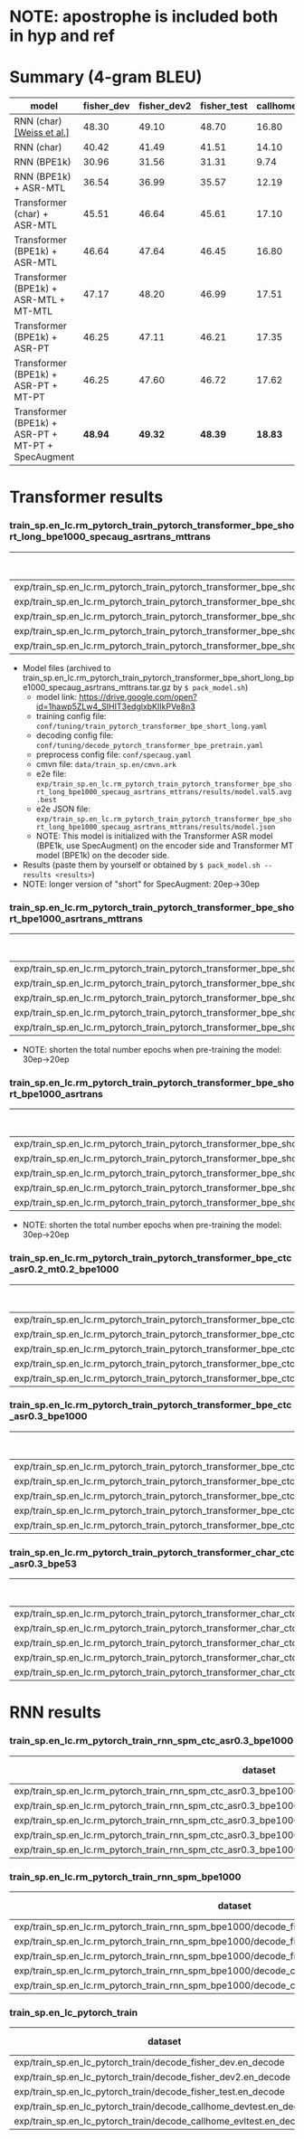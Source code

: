 # NOTE: apostrophe is included both in hyp and ref

# Summary (4-gram BLEU)
|model|fisher_dev|fisher_dev2|fisher_test|callhome_devtest|callhome_evltest|
|-----|----------|-----------|-----------|----------------|----------------|
|RNN (char) [[Weiss et al.]](https://arxiv.org/abs/1703.08581)|48.30|49.10|48.70|16.80|17.40|
|RNN (char)                                        |40.42|41.49|41.51|14.10|14.20|
|RNN (BPE1k)                                       |30.96|31.56|31.31|9.74 |10.30|
|RNN (BPE1k) + ASR-MTL                             |36.54|36.99|35.57|12.19|12.66|
|Transformer (char) + ASR-MTL                      |45.51|46.64|45.61|17.10|16.60|
|Transformer (BPE1k) + ASR-MTL                     |46.64|47.64|46.45|16.80|16.80|
|Transformer (BPE1k) + ASR-MTL + MT-MTL            |47.17|48.20|46.99|17.51|17.64|
|Transformer (BPE1k) + ASR-PT                      |46.25|47.11|46.21|17.35|16.94|
|Transformer (BPE1k) + ASR-PT + MT-PT              |46.25|47.60|46.72|17.62|17.50|
|Transformer (BPE1k) + ASR-PT + MT-PT + SpecAugment|**48.94**|**49.32**|**48.39**|**18.83**|**18.67**|


# Transformer results
### train_sp.en_lc.rm_pytorch_train_pytorch_transformer_bpe_short_long_bpe1000_specaug_asrtrans_mttrans
|dataset|BLEU|1-gram|2-gram|3-gram|4-gram|BP|ratio|hyp_len|ref_len|
|---|---|---|---|---|---|---|---|---|---|
|exp/train_sp.en_lc.rm_pytorch_train_pytorch_transformer_bpe_short_long_bpe1000_specaug_asrtrans_mttrans/decode_fisher_dev.en_decode_pytorch_transformer_bpe|**48.94**|77.5|57.5|42.2|30.5|1.000|1.013|40630|40118|
|exp/train_sp.en_lc.rm_pytorch_train_pytorch_transformer_bpe_short_long_bpe1000_specaug_asrtrans_mttrans/decode_fisher_dev2.en_decode_pytorch_transformer_bpe|**49.32**|77.7|57.7|42.6|31.0|1.000|1.019|40229|39482|
|exp/train_sp.en_lc.rm_pytorch_train_pytorch_transformer_bpe_short_long_bpe1000_specaug_asrtrans_mttrans/decode_fisher_test.en_decode_pytorch_transformer_bpe|**48.39**|78.3|57.2|41.4|29.6|1.000|1.025|40334|39357|
|exp/train_sp.en_lc.rm_pytorch_train_pytorch_transformer_bpe_short_long_bpe1000_specaug_asrtrans_mttrans/decode_callhome_devtest.en_decode_pytorch_transformer_bpe|**18.83**|47.1|24.3|13.8|7.9|1.000|1.016|38018|37416|
|exp/train_sp.en_lc.rm_pytorch_train_pytorch_transformer_bpe_short_long_bpe1000_specaug_asrtrans_mttrans/decode_callhome_evltest.en_decode_pytorch_transformer_bpe|**18.67**|46.5|23.9|13.6|8.0|1.000|1.014|18716|18457|

- Model files (archived to train_sp.en_lc.rm_pytorch_train_pytorch_transformer_bpe_short_long_bpe1000_specaug_asrtrans_mttrans.tar.gz by `$ pack_model.sh`)
  - model link: https://drive.google.com/open?id=1hawp5ZLw4_SIHIT3edglxbKIIkPVe8n3
  - training config file: `conf/tuning/train_pytorch_transformer_bpe_short_long.yaml`
  - decoding config file: `conf/tuning/decode_pytorch_transformer_bpe_pretrain.yaml`
  - preprocess config file: `conf/specaug.yaml`
  - cmvn file: `data/train_sp.en/cmvn.ark`
  - e2e file: `exp/train_sp.en_lc.rm_pytorch_train_pytorch_transformer_bpe_short_long_bpe1000_specaug_asrtrans_mttrans/results/model.val5.avg.best`
  - e2e JSON file: `exp/train_sp.en_lc.rm_pytorch_train_pytorch_transformer_bpe_short_long_bpe1000_specaug_asrtrans_mttrans/results/model.json`
  - NOTE: This model is initialized with the Transformer ASR model (BPE1k, use SpecAugment) on the encoder side and Transformer MT model (BPE1k) on the decoder side.
- Results (paste them by yourself or obtained by `$ pack_model.sh --results <results>`)
- NOTE: longer version of "short" for SpecAugment: 20ep->30ep

### train_sp.en_lc.rm_pytorch_train_pytorch_transformer_bpe_short_bpe1000_asrtrans_mttrans
|dataset|BLEU|1-gram|2-gram|3-gram|4-gram|BP|ratio|hyp_len|ref_len|
|---|---|---|---|---|---|---|---|---|---|
|exp/train_sp.en_lc.rm_pytorch_train_pytorch_transformer_bpe_short_bpe1000_asrtrans_mttrans/decode_fisher_dev.en_decode_pytorch_transformer_bpe|**46.25**|75.9|54.7|39.4|28.0|1.000|1.016|40746|40107|
|exp/train_sp.en_lc.rm_pytorch_train_pytorch_transformer_bpe_short_bpe1000_asrtrans_mttrans/decode_fisher_dev2.en_decode_pytorch_transformer_bpe|**47.60**|77.0|56.1|40.8|29.2|1.000|1.014|40042|39497|
|exp/train_sp.en_lc.rm_pytorch_train_pytorch_transformer_bpe_short_bpe1000_asrtrans_mttrans/decode_fisher_test.en_decode_pytorch_transformer_bpe|**46.72**|77.3|55.5|39.6|28.0|1.000|1.021|40222|39383|
|exp/train_sp.en_lc.rm_pytorch_train_pytorch_transformer_bpe_short_bpe1000_asrtrans_mttrans/decode_callhome_devtest.en_decode_pytorch_transformer_bpe|**17.62**|45.9|23.0|12.7|7.2|0.999|0.999|37391|37416|
|exp/train_sp.en_lc.rm_pytorch_train_pytorch_transformer_bpe_short_bpe1000_asrtrans_mttrans/decode_callhome_evltest.en_decode_pytorch_transformer_bpe|**17.50**|45.8|22.7|12.6|7.3|0.996|0.996|18375|18457|
- NOTE: shorten the total number epochs when pre-training the model: 30ep->20ep

### train_sp.en_lc.rm_pytorch_train_pytorch_transformer_bpe_short_bpe1000_asrtrans
|dataset|BLEU|1-gram|2-gram|3-gram|4-gram|BP|ratio|hyp_len|ref_len|
|---|---|---|---|---|---|---|---|---|---|
|exp/train_sp.en_lc.rm_pytorch_train_pytorch_transformer_bpe_short_bpe1000_asrtrans/decode_fisher_dev.en_decode_pytorch_transformer_bpe|**46.25**|76.2|55.0|39.3|27.8|1.000|1.008|40277|39962|
|exp/train_sp.en_lc.rm_pytorch_train_pytorch_transformer_bpe_short_bpe1000_asrtrans/decode_fisher_dev2.en_decode_pytorch_transformer_bpe|**47.11**|76.7|55.8|40.3|28.6|1.000|1.014|39856|39287|
|exp/train_sp.en_lc.rm_pytorch_train_pytorch_transformer_bpe_short_bpe1000_asrtrans/decode_fisher_test.en_decode_pytorch_transformer_bpe|**46.21**|77.3|55.1|39.1|27.4|1.000|1.021|40073|39248|
|exp/train_sp.en_lc.rm_pytorch_train_pytorch_transformer_bpe_short_bpe1000_asrtrans/decode_callhome_devtest.en_decode_pytorch_transformer_bpe|**17.35**|46.1|22.8|12.5|7.0|0.996|0.996|37281|37416|
|exp/train_sp.en_lc.rm_pytorch_train_pytorch_transformer_bpe_short_bpe1000_asrtrans/decode_callhome_evltest.en_decode_pytorch_transformer_bpe|**16.94**|45.4|22.4|12.2|6.9|0.990|0.990|18268|18457|
- NOTE: shorten the total number epochs when pre-training the model: 30ep->20ep

### train_sp.en_lc.rm_pytorch_train_pytorch_transformer_bpe_ctc_asr0.2_mt0.2_bpe1000
|dataset|BLEU|1-gram|2-gram|3-gram|4-gram|BP|ratio|hyp_len|ref_len|
|---|---|---|---|---|---|---|---|---|---|
|exp/train_sp.en_lc.rm_pytorch_train_pytorch_transformer_bpe_ctc_asr0.2_mt0.2_bpe1000/decode_fisher_dev.en_decode_pytorch_transformer_bpe|**47.17**|77.4|56.1|40.2|28.4|1.000|1.002|39710|39647|
|exp/train_sp.en_lc.rm_pytorch_train_pytorch_transformer_bpe_ctc_asr0.2_mt0.2_bpe1000/decode_fisher_dev2.en_decode_pytorch_transformer_bpe|**48.20**|77.8|56.9|41.4|29.5|1.000|1.009|39380|39037|
|exp/train_sp.en_lc.rm_pytorch_train_pytorch_transformer_bpe_ctc_asr0.2_mt0.2_bpe1000/decode_fisher_test.en_decode_pytorch_transformer_bpe|**46.99**|78.2|56.0|39.9|27.9|1.000|1.013|39290|38803|
|exp/train_sp.en_lc.rm_pytorch_train_pytorch_transformer_bpe_ctc_asr0.2_mt0.2_bpe1000/decode_callhome_devtest.en_decode_pytorch_transformer_bpe|**17.51**|46.7|23.3|12.8|7.2|0.984|0.984|36809|37416|
|exp/train_sp.en_lc.rm_pytorch_train_pytorch_transformer_bpe_ctc_asr0.2_mt0.2_bpe1000/decode_callhome_evltest.en_decode_pytorch_transformer_bpe|**17.64**|46.5|23.2|12.9|7.6|0.979|0.979|18069|18457|

### train_sp.en_lc.rm_pytorch_train_pytorch_transformer_bpe_ctc_asr0.3_bpe1000
|dataset|BLEU|1-gram|2-gram|3-gram|4-gram|BP|ratio|hyp_len|ref_len|
|---|---|---|---|---|---|---|---|---|---|
|exp/train_sp.en_lc.rm_pytorch_train_pytorch_transformer_bpe_ctc_asr0.3_bpe1000/decode_fisher_dev.en_decode_pytorch_transformer_bpe|**46.64**|76.8|55.4|39.8|28.1|0.999|0.999|39616|39669|
|exp/train_sp.en_lc.rm_pytorch_train_pytorch_transformer_bpe_ctc_asr0.3_bpe1000/decode_fisher_dev2.en_decode_pytorch_transformer_bpe|**47.64**|77.4|56.4|40.7|29.0|1.000|1.007|39193|38933|
|exp/train_sp.en_lc.rm_pytorch_train_pytorch_transformer_bpe_ctc_asr0.3_bpe1000/decode_fisher_test.en_decode_pytorch_transformer_bpe|**46.45**|77.7|55.4|39.2|27.5|1.000|1.010|39135|38741|
|exp/train_sp.en_lc.rm_pytorch_train_pytorch_transformer_bpe_ctc_asr0.3_bpe1000/decode_callhome_devtest.en_decode_pytorch_transformer_bpe|**16.80**|46.0|22.6|12.1|6.9|0.979|0.980|36651|37416|
|exp/train_sp.en_lc.rm_pytorch_train_pytorch_transformer_bpe_ctc_asr0.3_bpe1000/decode_callhome_evltest.en_decode_pytorch_transformer_bpe|**16.80**|45.8|22.2|12.4|7.1|0.970|0.970|17904|18457|

### train_sp.en_lc.rm_pytorch_train_pytorch_transformer_char_ctc_asr0.3_bpe53
|dataset|BLEU|1-gram|2-gram|3-gram|4-gram|BP|ratio|hyp_len|ref_len|
|---|---|---|---|---|---|---|---|---|---|
|exp/train_sp.en_lc.rm_pytorch_train_pytorch_transformer_char_ctc_asr0.3_bpe53/decode_fisher_dev.en_decode_pytorch_transformer_char|**45.51**|75.8|54.3|38.6|27.1|1.000|1.016|40943|40279|
|exp/train_sp.en_lc.rm_pytorch_train_pytorch_transformer_char_ctc_asr0.3_bpe53/decode_fisher_dev2.en_decode_pytorch_transformer_char|**46.64**|76.6|55.3|39.6|28.2|1.000|1.018|40233|39508|
|exp/train_sp.en_lc.rm_pytorch_train_pytorch_transformer_char_ctc_asr0.3_bpe53/decode_fisher_test.en_decode_pytorch_transformer_char|**45.61**|77.0|54.7|38.4|26.7|1.000|1.026|40451|39441|
|exp/train_sp.en_lc.rm_pytorch_train_pytorch_transformer_char_ctc_asr0.3_bpe53/decode_callhome_devtest.en_decode_pytorch_transformer_char|**17.10**|45.8|22.6|12.3|6.7|1.000|1.008|37717|37416|
|exp/train_sp.en_lc.rm_pytorch_train_pytorch_transformer_char_ctc_asr0.3_bpe53/decode_callhome_evltest.en_decode_pytorch_transformer_char|**16.60**|45.3|22.0|11.7|6.5|1.000|1.005|18557|18457|


# RNN results
### train_sp.en_lc.rm_pytorch_train_rnn_spm_ctc_asr0.3_bpe1000
|dataset|BLEU|1-gram|2-gram|3-gram|4-gram|BP|ratio|hyp_len|ref_len|
|---|---|---|---|---|---|---|---|---|---|
|exp/train_sp.en_lc.rm_pytorch_train_rnn_spm_ctc_asr0.3_bpe1000/decode_fisher_dev.en_decode_rnn_spm|**36.54**|68.5|44.9|29.7|19.5|1.000|1.032|41512|40226|
|exp/train_sp.en_lc.rm_pytorch_train_rnn_spm_ctc_asr0.3_bpe1000/decode_fisher_dev2.en_decode_rnn_spm|**36.99**|68.6|45.3|30.2|19.9|1.000|1.042|41243|39593|
|exp/train_sp.en_lc.rm_pytorch_train_rnn_spm_ctc_asr0.3_bpe1000/decode_fisher_test.en_decode_rnn_spm|**35.57**|68.8|44.1|28.6|18.4|1.000|1.050|41540|39565|
|exp/train_sp.en_lc.rm_pytorch_train_rnn_spm_ctc_asr0.3_bpe1000/decode_callhome_devtest.en_decode_rnn_spm|**12.19**|39.3|16.8|8.2|4.1|1.000|1.017|38052|37416|
|exp/train_sp.en_lc.rm_pytorch_train_rnn_spm_ctc_asr0.3_bpe1000/decode_callhome_evltest.en_decode_rnn_spm|**12.66**|39.0|17.1|8.5|4.5|1.000|1.005|18557|18457|

### train_sp.en_lc.rm_pytorch_train_rnn_spm_bpe1000
|dataset|BLEU|1-gram|2-gram|3-gram|4-gram|BP|ratio|hyp_len|ref_len|
|---|---|---|---|---|---|---|---|---|---|
|exp/train_sp.en_lc.rm_pytorch_train_rnn_spm_bpe1000/decode_fisher_dev.en_decode_rnn_spm|**30.96**|63.8|39.0|24.3|15.2|1.000|1.034|41550|40188|
|exp/train_sp.en_lc.rm_pytorch_train_rnn_spm_bpe1000/decode_fisher_dev2.en_decode_rnn_spm|**31.56**|64.2|39.6|25.1|15.5|1.000|1.044|41442|39711|
|exp/train_sp.en_lc.rm_pytorch_train_rnn_spm_bpe1000/decode_fisher_test.en_decode_rnn_spm|**31.31**|65.1|39.4|24.6|15.2|1.000|1.045|41381|39614|
|exp/train_sp.en_lc.rm_pytorch_train_rnn_spm_bpe1000/decode_callhome_devtest.en_decode_rnn_spm|**9.74**|35.3|13.8|6.3|3.0|1.000|1.017|38063|37416|
|exp/train_sp.en_lc.rm_pytorch_train_rnn_spm_bpe1000/decode_callhome_evltest.en_decode_rnn_spm|**10.30**|35.2|14.2|6.7|3.4|1.000|1.018|18788|18457|

### train_sp.en_lc_pytorch_train
|dataset|BLEU|1-gram|2-gram|3-gram|4-gram|BP|ratio|hyp_len|ref_len|
|---|---|---|---|---|---|---|---|---|---|
|exp/train_sp.en_lc_pytorch_train/decode_fisher_dev.en_decode|**40.42**|71.4|49.0|33.6|22.7|1.000|1.018|40695|39981|
|exp/train_sp.en_lc_pytorch_train/decode_fisher_dev2.en_decode|**41.49**|71.9|49.9|34.8|23.8|1.000|1.027|40285|39213|
|exp/train_sp.en_lc_pytorch_train/decode_fisher_test.en_decode|**41.51**|72.9|50.1|34.6|23.5|1.000|1.034|40358|39049|
|exp/train_sp.en_lc_pytorch_train/decode_callhome_devtest.en_decode|**14.10**|41.3|19.0|9.8|5.2|0.996|0.996|37268|37424|
|exp/train_sp.en_lc_pytorch_train/decode_callhome_evltest.en_decode|**14.20**|41.4|19.1|10.0|5.5|0.982|0.982|18139|18463|
